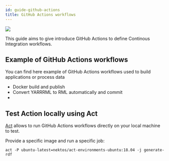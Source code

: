 ```yaml
---
id: guide-github-actions
title: GitHub Actions workflows
---
```


[![](https://github.githubassets.com/images/modules/site/features/actions-icon-actions.svg)](https://github.com/features/actions)

This guide aims to give introduce GitHub Actions to define Continous Integration workflows.

## Example of GitHub Actions workflows

You can find here example of GitHub Actions workflows used to build applications or process data

* Docker build and publish
* Convert YARRRML to RML automatically and commit
* 

## Test Action locally using Act

[Act](https://github.com/nektos/act) allows to run GitHub Actions workflows directly on your local machine to test.

Provide a specific image and run a specific job:

```shell
act -P ubuntu-latest=nektos/act-environments-ubuntu:18.04 -j generate-rdf
```

